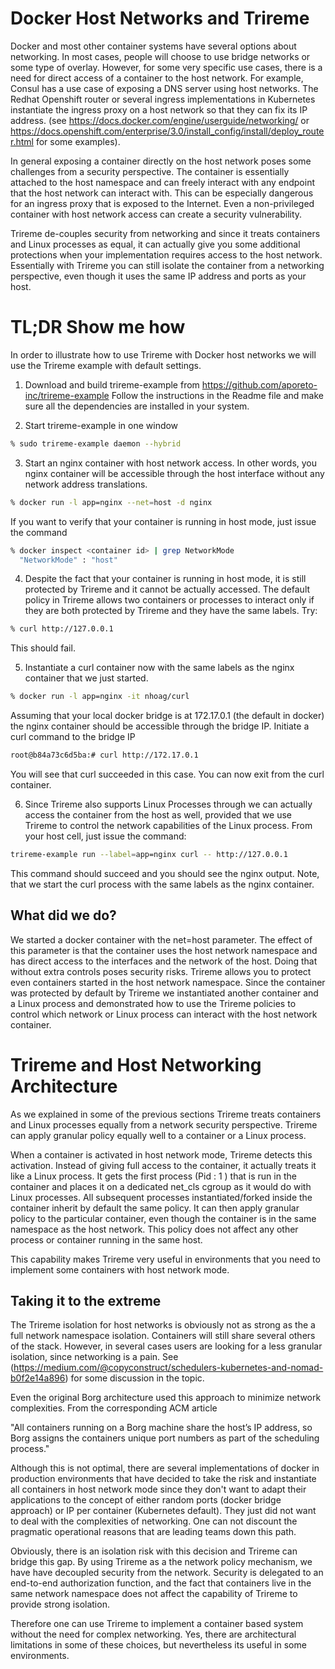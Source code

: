 # Docker Host Networks and Trireme

Docker and most other container systems have several options about networking.
In most cases, people will choose to use bridge networks or some type of
overlay. However, for some very specific use cases, there is a need for
direct access of a container to the host network. For example, Consul
has a use case of exposing a DNS server using host networks. The Redhat Openshift
router or several ingress implementations in Kubernetes instantiate the
ingress proxy on a host network so that they can fix its IP address.
(see https://docs.docker.com/engine/userguide/networking/ or
  https://docs.openshift.com/enterprise/3.0/install_config/install/deploy_router.html
  for some examples).

In general exposing a container directly on the host network poses some
challenges from a security perspective. The container is essentially attached
to the host namespace and can freely interact with any endpoint that the
host network can interact with. This can be especially dangerous for an
ingress proxy that is exposed to the Internet. Even a non-privileged
container with host network access can create a security vulnerability.

Trireme de-couples security from networking and since it treats containers
and Linux processes as equal, it can actually give you some additional
protections when your implementation requires access to the host network.
Essentially with Trireme you can still isolate the container from a
networking perspective, even though it uses the same IP address and ports
as your host.

# TL;DR Show me how

In order to illustrate how to use Trireme with Docker host networks we will use
the Trireme example with default settings.

1. Download and build trireme-example from https://github.com/aporeto-inc/trireme-example
   Follow the instructions in the Readme file and make sure all the dependencies
   are installed in your system.

2. Start trireme-example in one window
```bash
% sudo trireme-example daemon --hybrid
```

3. Start an nginx container with host network access. In other words, you nginx
container will be accessible through the host interface without any network
address translations.
```bash
% docker run -l app=nginx --net=host -d nginx
```

If you want to verify that your container is running in host mode, just issue the command
```bash
% docker inspect <container id> | grep NetworkMode
  "NetworkMode" : "host"
```

4. Despite the fact that your container is running in host mode, it is still
protected by Trireme and it cannot be actually accessed. The default policy
in Trireme allows two containers or processes to interact only if they are
both protected by Trireme and they have the same labels. Try:
```bash
% curl http://127.0.0.1
```
This should fail.

5. Instantiate a curl container now with the same labels as the nginx container
that we just started.
```bash
% docker run -l app=nginx -it nhoag/curl
```

Assuming that your local docker bridge is at 172.17.0.1 (the default in docker)
the nginx container should be accessible through the bridge IP. Initiate a
curl command to the bridge IP
```bash
root@b84a73c6d5ba:# curl http://172.17.0.1
```
You will see that curl succeeded in this case. You can now exit from the curl
container.

6. Since Trireme also supports Linux Processes through we can actually access
the container from the host as well, provided that we use Trireme to control
the network capabilities of the Linux process. From your host cell, just
issue the command:
```bash
trireme-example run --label=app=nginx curl -- http://127.0.0.1
```
This command should succeed and you should see the nginx output. Note, that we
start the curl process with the same labels as the nginx container.

## What did we do?

We started a docker container with the net=host parameter. The effect of this
parameter is that the container uses the host network namespace and has direct
access to the interfaces and the network of the host. Doing that without
extra controls poses security risks. Trireme allows you to protect even
containers started in the host network namespace. Since the container was
protected by default by Trireme we instantiated another container and a Linux
process and demonstrated how to use the Trireme policies to control which
network or Linux process can interact with the host network container.

# Trireme and Host Networking Architecture

As we explained in some of the previous sections Trireme treats containers and
Linux processes equally from a network security perspective. Trireme can apply
granular policy equally well to a container or a Linux process.

When a container is activated in host network mode, Trireme detects this activation.
Instead of giving full access to the container, it actually treats it like a
Linux process. It gets the first process (Pid : 1 ) that is run in the container and
places it on a dedicated net_cls cgroup as it would do with Linux processes. All
subsequent processes instantiated/forked inside the container inherit by
default the same policy. It can then apply granular policy to the particular
container, even though the container is in the same namespace as the host network.
This policy does not affect any other process or container running in the same host.

This capability makes Trireme very useful in environments that you need
to implement some containers with host network mode.

## Taking it to the extreme
The Trireme isolation for host networks is obviously not as strong as the
a full network namespace isolation. Containers will still share several
others of the stack. However, in several cases users are looking for a less
granular isolation, since networking is a pain. See (https://medium.com/@copyconstruct/schedulers-kubernetes-and-nomad-b0f2e14a896) for
some discussion in the topic.

Even the original Borg architecture used this approach to minimize
network complexities. From the corresponding ACM article

"All containers running on a Borg machine share the host’s IP address, so Borg assigns the containers unique port numbers as part of the scheduling process."

Although this is not optimal, there are several implementations of docker
in production environments that have decided to take the risk and instantiate
all containers in host network mode since they don't want to adapt their
applications to the concept of either random ports (docker bridge approach)
or IP per container (Kubernetes default).
They just did not want to deal with the complexities of networking. One can
not discount the pragmatic operational reasons that are leading teams down
this path.

Obviously, there is an isolation risk with this decision and Trireme can
bridge this gap. By using Trireme as a the network policy mechanism, we have
have decoupled security from the network. Security is delegated to an
end-to-end authorization function, and the fact that containers live in the same
network namespace does not affect the capability of Trireme to provide
strong isolation.

Therefore one can use Trireme to implement a container based system without
the need for complex networking. Yes, there are architectural limitations
in some of these choices, but nevertheless its useful in some environments.
